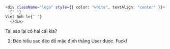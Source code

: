 ```bash
<div className="logo" style={{ color: "white", textAlign: "center" }}>
  {" "}
Viet Anh le{" "}
  </div>
```

Tại sao lại có hai cái kia?

2. Đéo hiểu sao đéo để mặc định thằng User được. Fuck!

